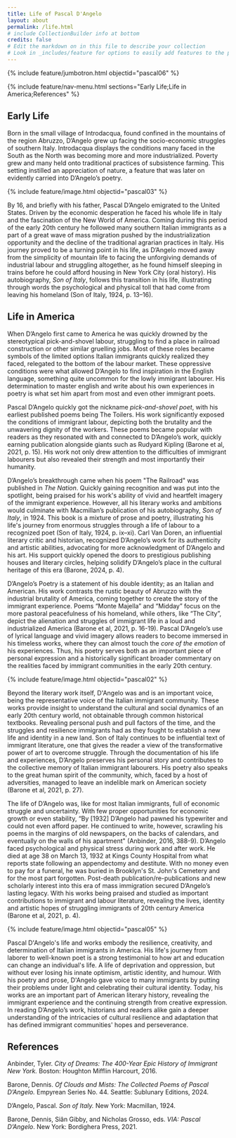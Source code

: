 ```yaml
---
title: Life of Pascal D'Angelo
layout: about
permalink: /life.html
# include CollectionBuilder info at bottom
credits: false
# Edit the markdown on in this file to describe your collection
# Look in _includes/feature for options to easily add features to the page
---
```


{% include feature/jumbotron.html objectid="pascal06" %}

{% include feature/nav-menu.html sections="Early Life;Life in America;References" %}

## Early Life

Born in the small village of Introdacqua, found confined in the mountains of the region Abruzzo, D’Angelo grew up facing the socio-economic struggles of southern Italy. Introdacqua displays the conditions many faced in the South as the North was becoming more and more industrialized. Poverty grew and many held onto traditional practices of subsistence farming. This setting instilled an appreciation of nature, a feature that was later on evidently carried into D’Angelo’s poetry.

{% include feature/image.html objectid="pascal03" %}

By 16, and briefly with his father, Pascal D’Angelo emigrated to the United States. Driven by the economic desperation he faced his whole life in Italy and the fascination of the New World of America. Coming during this period of the early 20th century he followed many southern Italian immigrants as a part of a great wave of mass migration pushed by the industrialization opportunity and the decline of the traditional agrarian practices in Italy. His journey proved to be a turning point in his life, as D’Angelo moved away from the simplicity of mountain life to facing the unforgiving demands of industrial labour and struggling altogether, as he found himself sleeping in trains before he could afford housing in New York City (oral history). His autobiography, *Son of Italy*, follows this transition in his life, illustrating through words the psychological and physical toll that had come from leaving his homeland (Son of Italy, 1924, p. 13–16).


## Life in America
When D’Angelo first came to America he was quickly drowned by the stereotypical pick-and-shovel labour, struggling to find a place in railroad construction or other similar gruelling jobs. Most of these roles became symbols of the limited options Italian immigrants quickly realized they faced, relegated to the bottom of the labour market. These oppressive conditions were what allowed D’Angelo to find inspiration in the English language, something quite uncommon for the lowly immigrant labourer. His determination to master english and write about his own experiences in poetry is what set him apart from most and even other immigrant poets.

Pascal D’Angelo quickly got the nickname *pick-and-shovel poet*, with his earliest published poems being The Toilers. His work significantly exposed the conditions of immigrant labour, depicting both the brutality and the unwavering dignity of the workers. These poems became popular with readers as they resonated with and connected to D’Angelo’s work, quickly earning publication alongside giants such as Rudyard Kipling (Barone et al, 2021, p. 15). His work not only drew attention to the difficulties of immigrant labourers but also revealed their strength and most importantly their humanity.

D’Angelo’s breakthrough came when his poem "The Railroad" was published in *The Nation*. Quickly gaining recognition and was put into the spotlight, being praised for his work's ability of vivid and heartfelt imagery of the immigrant experience. However, all his literary works and ambitions would culminate with Macmillan’s publication of his autobiography, *Son of Italy*, in 1924. This book is a mixture of prose and poetry, illustrating his life's journey from enormous struggles through a life of labour to a recognized poet (Son of Italy, 1924, p. ix–xi). Carl Van Doren, an influential literary critic and historian, recognized D’Angelo’s work for its authenticity and artistic abilities, advocating for more acknowledgment of D’Angelo and his art. His support quickly opened the doors to prestigious publishing houses and literary circles, helping solidify D’Angelo’s place in the cultural heritage of this era (Barone, 2024, p. 4).

D’Angelo’s Poetry is a statement of his double identity; as an Italian and American. His work contrasts the rustic beauty of Abruzzo with the industrial brutality of America, coming together to create the story of the immigrant experience. Poems “Monte Majella” and “Midday” focus on the more pastoral peacefulness of his homeland, while others, like “The City”, depict the alienation and struggles of immigrant life in a loud and industrialized America (Barone et al, 2021, p. 16-19). Pascal D’Angelo’s use of lyrical language and vivid imagery allows readers to become immersed in his timeless works, where they can almost touch the *core of the emotion* of his experiences. Thus, his poetry serves both as an important piece of personal expression and a historically significant broader commentary on the realities faced by immigrant communities in the early 20th century. 

{% include feature/image.html objectid="pascal02" %}

Beyond the literary work itself, D'Angelo was and is an important voice, being the representative voice of the Italian immigrant community. These works provide insight to understand the cultural and social dynamics of an early 20th century world, not obtainable through common historical textbooks. Revealing personal push and pull factors of the time, and the struggles and resilience immigrants had as they fought to establish a new life and identity in a new land. Son of Italy continues to be influential text of immigrant literature, one that gives the reader a view of the transformative power of art to overcome struggle. Through the documentation of his life and experiences, D’Angelo preserves his personal story and contributes to the collective memory of Italian immigrant labourers. His poetry also speaks to the great human spirit of the community, which, faced by a host of adversities, managed to leave an indelible mark on American society (Barone et al, 2021, p. 27).

The life of D’Angelo was, like for most Italian immigrants, full of economic struggle and uncertainty. With few proper opportunities for economic growth or even stability, “By [1932] D’Angelo had pawned his typewriter and could not even afford paper. He continued to write, however, scrawling his poems in the margins of old newspapers, on the backs of calendars, and eventually on the walls of his apartment" (Anbinder, 2016, 388-9). D’Angelo faced psychological and physical stress during work and after work. He died at age 38 on March 13, 1932 at Kings County Hospital from what reports state following an appendectomy and destitute. With no money even to pay for a funeral, he was buried in Brooklyn's St. John's Cemetery and for the most part forgotten. Post-death publication/re-publications and new scholarly interest into this era of mass immigration secured D’Angelo’s lasting legacy. With his works being praised and studied as important contributions to immigrant and labour literature, revealing the lives, identity and artistic hopes of struggling immigrants of 20th century America (Barone et al, 2021, p. 4).

{% include feature/image.html objectid="pascal05" %}

Pascal D'Angelo's life and works embody the resilience, creativity, and determination of Italian immigrants in America. His life's journey from laborer to well-known poet is a strong testimonial to how art and education can change an individual's life. A life of deprivation and oppression, but without ever losing his innate optimism, artistic identity, and humour. With his poetry and prose, D'Angelo gave voice to many immigrants by putting their problems under light and celebrating their cultural identity. Today, his works are an important part of American literary history, revealing the immigrant experience and the continuing strength from creative expression. In reading D’Angelo’s work, historians and readers alike gain a deeper understanding of the intricacies of cultural resilience and adaptation that has defined immigrant communities' hopes and perseverance.



## References

Anbinder, Tyler. *City of Dreams: The 400-Year Epic History of Immigrant New York.* Boston: Houghton Mifflin Harcourt, 2016.

Barone, Dennis. *Of Clouds and Mists: The Collected Poems of Pascal D’Angelo.* Empyrean Series No. 44. Seattle: Sublunary Editions, 2024.

D’Angelo, Pascal. *Son of Italy.* New York: Macmillan, 1924.

Barone, Dennis, Siân Gibby, and Nicholas Grosso, eds. *VIA: Pascal D’Angelo*. New York: Bordighera Press, 2021.
